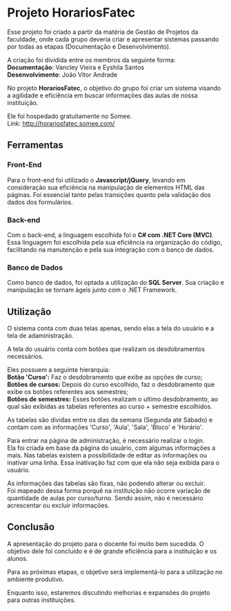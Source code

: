 # Projeto HorariosFatec
 
Esse projeto foi criado a partir da matéria de Gestão de Projetos da faculdade, onde cada grupo deveria criar e apresentar sistemas passando por todas as etapas (Documentação e Desenvolvimento).

A criação foi dividida entre os membros da seguinte forma: <br>
**Documentação**: Vancley Vieira e Eyshila Santos <br>
**Desenvolvimento**: João Vitor Andrade

No projeto **HorariosFatec**, o objetivo do grupo foi criar um sistema visando a agilidade e eficiência em buscar informações das aulas de nossa instituição.

Ele foi hospedado gratuitamente no Somee. <br>
Link: http://horariosfatec.somee.com/

## Ferramentas
### Front-End
Para o front-end foi utilizado o **Javascript/jQuery**, levando em consideração sua eficiência na manipulação de elementos HTML das páginas. Foi essencial tanto pelas transições quanto pela validação dos dados dos formulários.

### Back-end
Com o back-end, a linguagem escolhida foi o **C# com .NET Core (MVC)**. Essa linguagem foi escolhida pela sua eficiência na organização do código, facilitando na manutenção e pela sua integração com o banco de dados.

### Banco de Dados
Como banco de dados, foi optada a utilização do **SQL Server**. Sua criação e manipulação se tornam ágeis junto com o .NET Framework.

## Utilização
O sistema conta com duas telas apenas, sendo elas a tela do usuário e a tela de adaministração.

A tela do usuário conta com botões que realizam os desdobramentos necessários. 

Eles possuem a seguinte hierarquia: <br>
**Botão 'Curso':** Faz o desdobramento que exibe as opções de curso; <br>
**Botões de cursos:** Depois do curso escolhido, faz o desdobramento que exibe os botões referentes aos semestres; <br>
**Botões de semestres:** Esses botões realizam o ultimo desdobramento, ao qual são exibidas as tabelas referentes ao curso + semestre escolhidos.

As tabelas são dividas entre os dias da semana (Segunda até Sábado) e contam com as informações 'Curso', 'Aula', 'Sala', 'Bloco' e 'Horário'.

Para entrar na página de administração, é necessário realizar o login. <br>
Ela foi criada em base da página do usuário, com algumas informações a mais. Nas tabelas existem a possibilidade de editar as informações ou inativar uma linha. Essa inativação faz com que ela não seja exibida para o usuário.

As informações das tabelas são fixas, não podendo alterar ou excluir. <br>
Foi mapeado dessa forma porquê na instituição não ocorre variação de quantidade de aulas por curso/turno. Sendo assim, não é necessário acrescentar ou excluir informações.

## Conclusão
A apresentação do projeto para o docente foi muito bem sucedida. O objetivo dele foi concluído e é de grande eficiência para a instituição e os alunos.

Para as próximas etapas, o objetivo será implementá-lo para a utilização no ambiente produtivo.

Enquanto isso, estaremos discutindo melhorias e expansões do projeto para outras instituições.
